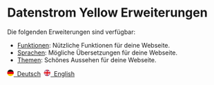 # Datenstrom Yellow Erweiterungen

Die folgenden Erweiterungen sind verfügbar:

* [Funktionen](https://github.com/datenstrom/yellow-extensions/tree/master/features/):
  Nützliche Funktionen für deine Webseite.
* [Sprachen](https://github.com/datenstrom/yellow-extensions/tree/master/languages/):
  Mögliche Übersetzungen für deine Webseite.
* [Themen](https://github.com/datenstrom/yellow-extensions/tree/master/themes/):
  Schönes Aussehen für deine Webseite.

<p>
<a href="README-de.md"><img src="https://raw.githubusercontent.com/datenstrom/yellow-extensions/master/features/help/language-de.png" width="15" height="15" alt="Deutsch">&nbsp; Deutsch</a>&nbsp;
<a href="README.md"><img src="https://raw.githubusercontent.com/datenstrom/yellow-extensions/master/features/help/language-en.png" width="15" height="15" alt="English">&nbsp; English</a>&nbsp;
</p>
